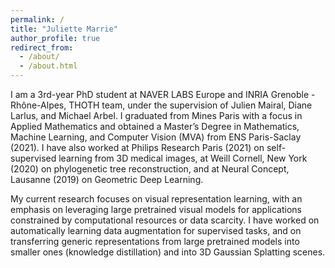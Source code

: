 ```yaml
---
permalink: /
title: "Juliette Marrie"
author_profile: true
redirect_from: 
  - /about/
  - /about.html
---
```


I am a 3rd-year PhD student at NAVER LABS Europe and INRIA Grenoble - Rhône-Alpes, THOTH team, under the supervision of Julien Mairal, Diane Larlus, and Michael Arbel. I graduated from Mines Paris with a focus in Applied Mathematics and obtained a Master’s Degree in Mathematics, Machine Learning, and Computer Vision (MVA) from ENS Paris-Saclay (2021). I have also worked at Philips Research Paris (2021) on self-supervised learning from 3D medical images, at Weill Cornell, New York (2020) on phylogenetic tree reconstruction, and at Neural Concept, Lausanne (2019) on Geometric Deep Learning.

My current research focuses on visual representation learning, with an emphasis on leveraging large pretrained visual models for applications constrained by computational resources or data scarcity. I have worked on automatically learning data augmentation for supervised tasks, and on transferring generic representations from large pretrained models into smaller ones (knowledge distillation) and into 3D Gaussian Splatting scenes.
